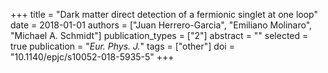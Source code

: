 +++
title = "Dark matter direct detection of a fermionic singlet at one loop"
date = 2018-01-01
authors = ["Juan Herrero-Garcia", "Emiliano Molinaro", "Michael A. Schmidt"]
publication_types = ["2"]
abstract = ""
selected = true
publication = "*Eur. Phys. J.*"
tags = ["other"]
doi = "10.1140/epjc/s10052-018-5935-5"
+++

